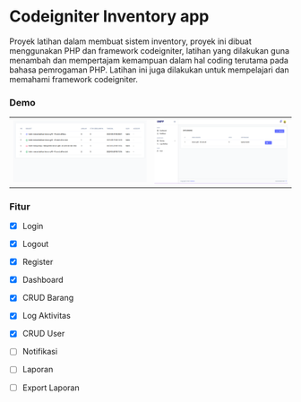 # Codeigniter Inventory app
Proyek latihan dalam membuat sistem inventory, proyek ini dibuat menggunakan PHP dan framework codeigniter, latihan yang dilakukan guna menambah dan mempertajam kemampuan dalam hal coding terutama pada bahasa pemrogaman PHP. Latihan ini juga dilakukan untuk mempelajari dan memahami framework codeigniter.

### Demo 
| | |
|:------:|:------:|
| ![Demo 1](./demo/demo-1.png) | ![Demo 2](./demo/demo-2.png) |

### Fitur
- [x] Login
- [x] Logout
- [x] Register
- [x] Dashboard
- [x] CRUD Barang
- [x] Log Aktivitas
- [x] CRUD User
- [ ] Notifikasi
- [ ] Laporan
- [ ] Export Laporan

